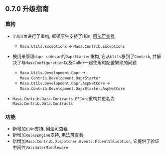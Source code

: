 ## 0.7.0 升级指南

### 重构

* `全局异常`进行了重构, 框架原生支持了i18n, [用法可查看](/framework/building-blocks/exception)
    * `Masa.Utils.Exceptions` -> `Masa.Contrib.Exceptions`

* 被用来管理`dapr sidecar`的`DaprStarter`重构, 它从`Utils`移到了`Contrib`, 并解决了与`MasaConfiguration`以及Caller一起使用时配置繁琐的问题
    * `Masa.Utils.Development.Dapr` -> `Masa.Contrib.Development.DaprStarter`
    * `Masa.Utils.Development.Dapr.AspNetCore` -> `Masa.Contrib.Development.DaprStarter.AspNetCore`

* `Masa.Contrib.Data.Contracts.EFCore`重构并更名为`Masa.Contrib.Data.Contracts`

### 功能

* 新增加`i18n`支持, [用法可查看](/framework/building-blocks/globalization/i18n)
* 新增加`RulesEngine`支持, [用法可查看](/framework/building-blocks/rule-engine)
* 新增加`Masa.Contrib.Dispatcher.Events.FluentValidation`, 它提供了验证中间件`ValidatorMiddleware`